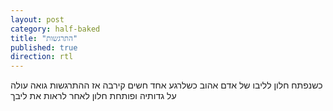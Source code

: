```yaml
---
layout: post
category: half-baked
title: "התרגשות" 
published: true
direction: rtl
---
```

כשנפתח חלון
לליבו של אדם אהוב
כשלרגע אחד
חשים קירבה
אז ההתרגשות גואה
עולה על גדותיה
ופותחת חלון
לאחר לראות את ליבך
